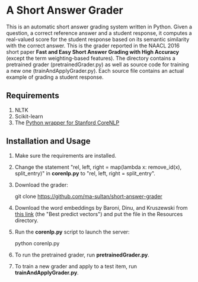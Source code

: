 # A Short Answer Grader

This is an automatic short answer grading system written in Python. Given a question, a correct reference answer and a student response, it computes a real-valued score for the student response based on its semantic similarity with the correct answer. This is the grader reported in the NAACL 2016 short paper **Fast and Easy Short Answer Grading with High Accuracy** (except the term weighting-based features). The directory contains a pretrained grader (pretrainedGrader.py) as well as source code for training a new one (trainAndApplyGrader.py). Each source file contains an actual example of grading a student response.

## Requirements

1) NLTK  
2) Scikit-learn  
3) The [Python wrapper for Stanford CoreNLP](https://github.com/dasmith/stanford-corenlp-python)

## Installation and Usage
1) Make sure the requirements are installed.  
2) Change the statement "rel, left, right = map(lambda x: remove_id(x), split_entry)" in **corenlp.py** to "rel, left, right = split_entry".  
3) Download the grader:  

	  git clone https://github.com/ma-sultan/short-answer-grader
4) Download the word embeddings by Baroni, Dinu, and Kruszewski from [this link](http://clic.cimec.unitn.it/composes/semantic-vectors.html) (the "Best predict vectors") and put the file in the Resources directory.  
5) Run the **corenlp.py** script to launch the server:  

	  python corenlp.py
6) To run the pretrained grader, run **pretrainedGrader.py**.  
7) To train a new grader and apply to a test item, run **trainAndApplyGrader.py**.
